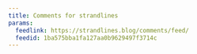 ```yaml
---
title: Comments for strandlines
params:
  feedlink: https://strandlines.blog/comments/feed/
  feedid: 1ba575bba1fa127aa0b9629497f3714c
---
```

